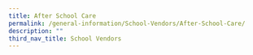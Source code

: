 ```yaml
---
title: After School Care
permalink: /general-information/School-Vendors/After-School-Care/
description: ""
third_nav_title: School Vendors
---
```

